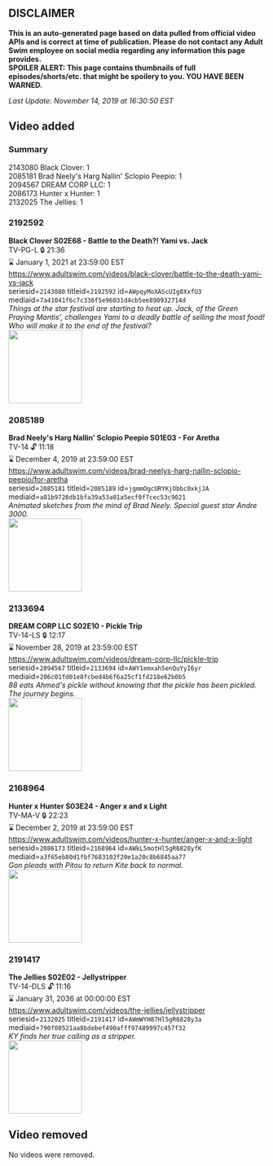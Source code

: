 ## DISCLAIMER
**This is an auto-generated page based on data pulled from official video APIs and is correct at time of publication. Please do not contact any Adult Swim employee on social media regarding any information this page provides.**  
**SPOILER ALERT: This page contains thumbnails of full episodes/shorts/etc. that might be spoilery to you. YOU HAVE BEEN WARNED.**  

_Last Update: November 14, 2019 at 16:30:50 EST_
## Video added
### Summary
2143080 Black Clover: 1  
2085181 Brad Neely's Harg Nallin' Sclopio Peepio: 1  
2094567 DREAM CORP LLC: 1  
2086173 Hunter x Hunter: 1  
2132025 The Jellies: 1  
### 2192592
**Black Clover S02E68 - Battle to the Death?! Yami vs. Jack**  
TV-PG-L 🔒 21:36  
⌛ January 1, 2021 at 23:59:00 EST  
https://www.adultswim.com/videos/black-clover/battle-to-the-death-yami-vs-jack  
seriesid=`2143080` titleid=`2192592` id=`AWpqyMoXAScUIg8XxfU3` mediaid=`7a41041f6c7c336f5e96031d4cb5ee890932714d`  
_Things at the star festival are starting to heat up. Jack, of the Green Praying Mantis', challenges Yami to a deadly battle of selling the most food! Who will make it to the end of the festival?_  
<a href="https://i.cdn.turner.com/adultswim/big/image-upload/thumbnails/thumb-2_image-15569046975049.jpg"><img src="https://i.cdn.turner.com/adultswim/big/image-upload/thumbnails/thumb-2_image-15569046975049.jpg" height="144px" /></a>
### 2085189
**Brad Neely's Harg Nallin' Sclopio Peepio S01E03 - For Aretha**  
TV-14 🔓 11:18  
⌛ December 4, 2019 at 23:59:00 EST  
https://www.adultswim.com/videos/brad-neelys-harg-nallin-sclopio-peepio/for-aretha  
seriesid=`2085181` titleid=`2085189` id=`jgmmOgcURYKjObbc0xkjJA` mediaid=`a81b9726db1bfa39a53a01a5ecf0f7cec53c9021`  
_Animated sketches from the mind of Brad Neely. Special guest star Andre 3000._  
<a href="https://i.cdn.turner.com/adultswim/big/video/for-aretha/bnhnsp_108_dup-20160421.jpg"><img src="https://i.cdn.turner.com/adultswim/big/video/for-aretha/bnhnsp_108_dup-20160421.jpg" height="144px" /></a>
### 2133694
**DREAM CORP LLC S02E10 - Pickle Trip**  
TV-14-LS 🔒 12:17  
⌛ November 28, 2019 at 23:59:00 EST  
https://www.adultswim.com/videos/dream-corp-llc/pickle-trip  
seriesid=`2094567` titleid=`2133694` id=`AWY1emxah5enQuYyI6yr` mediaid=`206c01fd01e8fcbed4b6f6a25cf1fd218e62b0b5`  
_88 eats Ahmed's pickle without knowing that the pickle has been pickled. The journey begins._  
<a href="https://i.cdn.turner.com/adultswim/big/image-upload/thumbnails/thumb-2_image-154221713012610.jpg"><img src="https://i.cdn.turner.com/adultswim/big/image-upload/thumbnails/thumb-2_image-154221713012610.jpg" height="144px" /></a>
### 2168964
**Hunter x Hunter S03E24 - Anger x and x Light**  
TV-MA-V 🔒 22:23  
⌛ December 2, 2019 at 23:59:00 EST  
https://www.adultswim.com/videos/hunter-x-hunter/anger-x-and-x-light  
seriesid=`2086173` titleid=`2168964` id=`AWkL5motHl5gR6828yfK` mediaid=`a3f65eb80d1fbf7683102f20e1a20c8b6845aa77`  
_Gon pleads with Pitou to return Kite back to normal._  
<a href="https://i.cdn.turner.com/adultswim/big/image-upload/thumbnails/thumb-2_image-155085068754017.jpg"><img src="https://i.cdn.turner.com/adultswim/big/image-upload/thumbnails/thumb-2_image-155085068754017.jpg" height="144px" /></a>
### 2191417
**The Jellies S02E02 - Jellystripper**  
TV-14-DLS 🔓 11:16  
⌛ January 31, 2036 at 00:00:00 EST  
https://www.adultswim.com/videos/the-jellies/jellystripper  
seriesid=`2132025` titleid=`2191417` id=`AWmWYH87Hl5gR6828y3a` mediaid=`790f00521aa8bdebef490afff97489997c457f32`  
_KY finds her true calling as a stripper._  
<a href="https://i.cdn.turner.com/adultswim/big/image-upload/thumbnails/thumb-2_image-15580246369072.jpg"><img src="https://i.cdn.turner.com/adultswim/big/image-upload/thumbnails/thumb-2_image-15580246369072.jpg" height="144px" /></a>
## Video removed
No videos were removed.  
